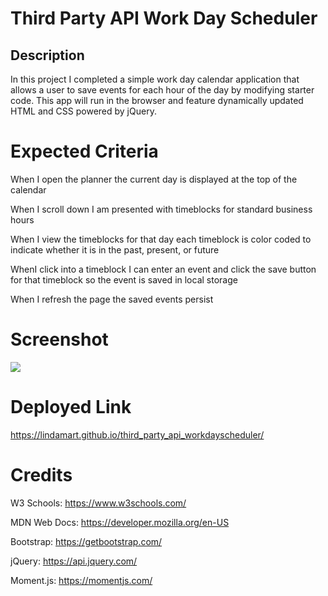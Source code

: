 # Third Party API Work Day Scheduler

## Description
In this project I completed a simple work day calendar application that allows a user to save events for each hour of the day by modifying starter code. This app will run in the browser and feature dynamically updated HTML and CSS powered by jQuery.

# Expected Criteria

When I open the planner the current day is displayed at the top of the calendar

When I scroll down I am presented with timeblocks for standard business hours

When I view the timeblocks for that day each timeblock is color coded to indicate whether it is in the past, present, or future

WhenI click into a timeblock I can enter an event and click the save button for that timeblock so the event is saved in local storage

When I refresh the page the saved events persist 

# Screenshot

![](PHOTO.jpg)

# Deployed Link

https://lindamart.github.io/third_party_api_workdayscheduler/

# Credits

W3 Schools: https://www.w3schools.com/

MDN Web Docs: https://developer.mozilla.org/en-US

Bootstrap: https://getbootstrap.com/

jQuery: https://api.jquery.com/

Moment.js: https://momentjs.com/